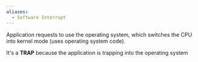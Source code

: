 ```yaml
---
aliases:
  - Software Interrupt
---
```


Application requests to use the operating system, which switches the CPU into kernel mode (uses operating system code).

It's a **TRAP** because the application is trapping into the operating system
